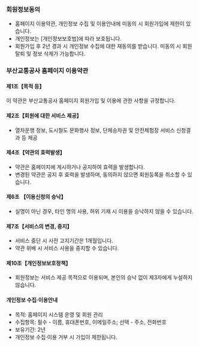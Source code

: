 ### 회원정보동의
- 홈페이지 이용약관, 개인정보 수집 및 이용안내에 미동의 시 회원가입에 제한이 있습니다.
- 개인정보는 [개인정보보호법]에 따라 보호됩니다.
- 회원가입 후 2년 경과 시 개인정보 수집에 대한 재동의를 받습니다. 미동의 시 회원탈퇴 및 정보 삭제가 가능합니다.

### 부산교통공사 홈페이지 이용약관
#### 제1조【목적 등】
이 약관은 부산교통공사 홈페이지 회원가입 및 이용에 관한 사항을 규정합니다.

#### 제2조【회원에 대한 서비스 제공】
- 열차운행 정보, 도시철도 문화행사 정보, 단체승차권 및 안전체험장 서비스 신청결과 등 제공

#### 제4조【약관의 효력발생】
- 약관은 홈페이지에 게시하거나 공지하여 효력을 발생합니다.
- 변경된 약관은 공지 후 효력을 발생하며, 동의하지 않으면 회원등록을 취소할 수 있습니다.

#### 제6조 【이용신청의 승낙】
- 실명이 아닌 경우, 타인 명의 사용, 허위 기재 시 이용을 승낙하지 않을 수 있습니다.

#### 제7조【서비스의 변경, 중지】
- 서비스 중단 시 사전 고지기간은 1개월입니다.
- 약관 위배 시 서비스 사용을 중지할 수 있습니다.

#### 제10조【개인정보보호정책】
- 회원정보는 서비스 제공 목적으로 이용되며, 본인의 승낙 없이 제3자에게 누설하지 않습니다.

#### 개인정보 수집·이용안내
- 목적: 홈페이지 시스템 운영 및 회원 관리
- 수집항목: 필수 - 이름, 휴대폰번호, 이메일주소; 선택 - 주소, 전화번호
- 보유기간: 2년
- 개인정보 수집·이용 거부 시 가입이 제한됩니다.
